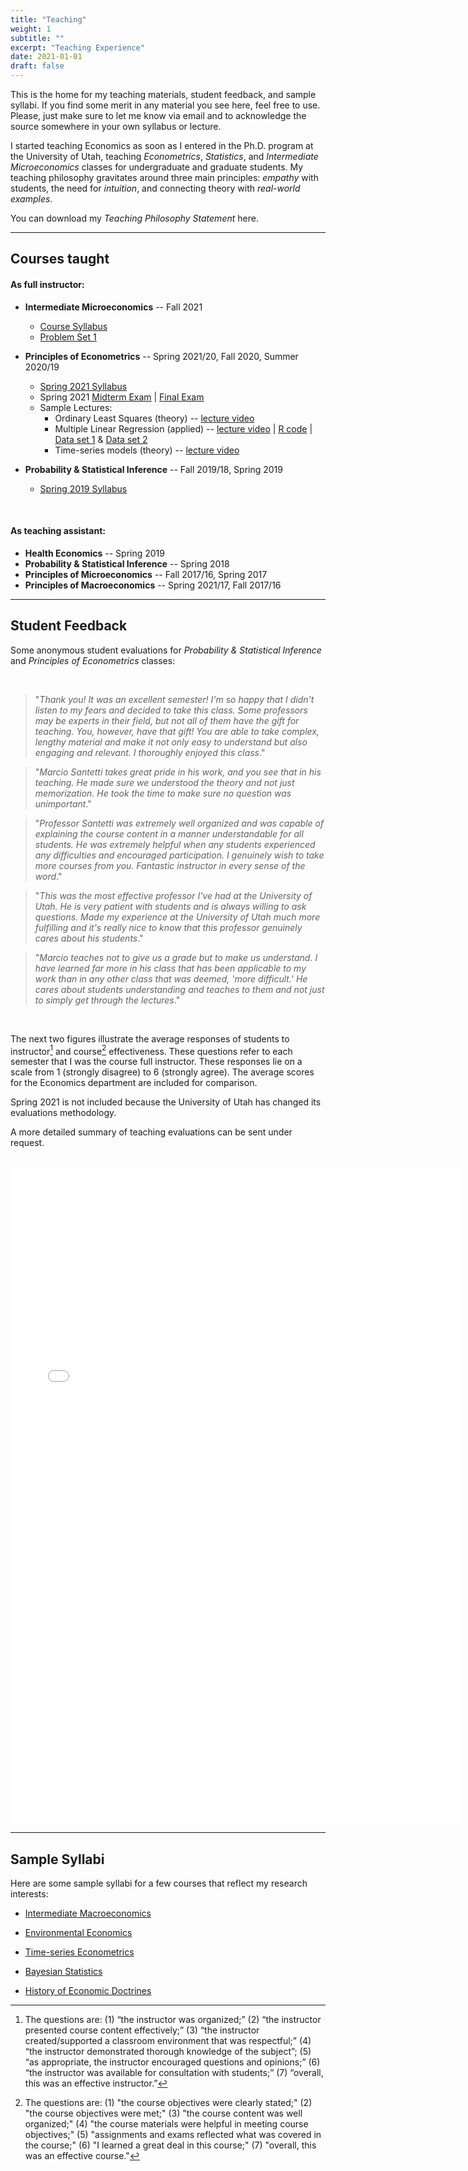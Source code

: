 ```yaml
---
title: "Teaching"
weight: 1
subtitle: ""
excerpt: "Teaching Experience"
date: 2021-01-01
draft: false
---
```


This is the home for my teaching materials, student feedback, and sample syllabi. If you find some merit in any material you see here, feel free to use. Please, just make sure to let me know via email and to acknowledge the source somewhere in your own syllabus or lecture.

I started teaching Economics as soon as I entered in the Ph.D. program at the University of Utah, teaching *Econometrics*, *Statistics*, and *Intermediate Microeconomics* classes for undergraduate and graduate students. My teaching philosophy gravitates around three main principles: *empathy* with students, the need for *intuition*, and connecting  theory with *real-world examples*.

You can download my *Teaching Philosophy Statement* here.

---

## Courses taught

#### As full instructor:

- **Intermediate Microeconomics** -- Fall 2021

  - [Course Syllabus](/teaching/syllabus_4010_fall21.pdf)
  - [Problem Set 1](/teaching/PS1_fall21.pdf)
  
- **Principles of Econometrics** -- Spring 2021/20, Fall 2020, Summer 2020/19
  
  - [Spring 2021 Syllabus](/teaching/syllabus_4650_sp21.pdf)
  - Spring 2021 [Midterm Exam](/teaching/midterm_sp21.pdf) | [Final Exam](/teaching/final_sp21.pdf)
  - Sample Lectures: 
    - Ordinary Least Squares (theory) -- [lecture video](https://youtu.be/d3UhVkRyfEA)
    - Multiple Linear Regression (applied) -- [lecture video](https://youtu.be/ciw-K_jIaNQ) | [R code](/teaching/multiple-regression.R) | [Data set 1](/teaching/mroz.csv) \& [Data set 2](/teaching/fast_food.csv)
    - Time-series models (theory) -- [lecture video](https://youtu.be/MDZ0TZU8NOw)
  
- **Probability \& Statistical Inference** -- Fall 2019/18, Spring 2019

  - [Spring 2019 Syllabus](syllabus-3640-sp2019.pdf)

<br>

#### As teaching assistant:

- **Health Economics** -- Spring 2019
- **Probability \& Statistical Inference** -- Spring 2018
- **Principles of Microeconomics** -- Fall 2017/16, Spring 2017
- **Principles of Macroeconomics** -- Spring 2021/17, Fall 2017/16


---

## Student Feedback

Some anonymous student evaluations for *Probability & Statistical Inference* and *Principles of Econometrics* classes:


<br>

  > "*Thank you! It was an excellent semester! I'm so happy that I didn't listen to my fears and decided to take this class. Some professors may be experts in their field, but not all of them have the gift for teaching. You, however, have that gift! You are able to take complex, lengthy material and make it not only easy to understand but also engaging and relevant. I thoroughly enjoyed this class*."

  > "*Marcio Santetti takes great pride in his work, and you see that in his teaching. He made sure we understood the theory and not just memorization. He took the time to make sure no question was unimportant*."
  
  > "*Professor Santetti was extremely well organized and was capable of explaining the course content in a manner understandable for all students. He was extremely helpful when any students experienced any difficulties and encouraged participation. I genuinely wish to take more courses from you. Fantastic instructor in every sense of the word*."
  
  > "*This was the most effective professor I've had at the University of Utah. He is very patient with students and is always willing to ask questions. Made my experience at the University of Utah much more fulfilling and it's really nice to know that this professor genuinely cares about his students*."
  
  > "*Marcio teaches not to give us a grade but to make us understand. I have learned far more in his class that has been applicable to my work than in any other class that was deemed, 'more difficult.' He cares about students understanding and teaches to them and not just to simply get through the lectures*."

<br>

The next two figures illustrate the average responses of students to instructor[^1] and course[^2] effectiveness. These questions refer to each semester that I was the course full instructor. These responses lie on a scale from 1 (strongly disagree) to 6 (strongly agree). The average scores for the Economics department are included for comparison. 

Spring 2021 is not included because the University of Utah has changed its evaluations methodology.

A more detailed summary of teaching evaluations can be sent under request.

<br>

<embed src="../files/evals.html" width="720px" height="1050px" />


[^1]: The questions are: (1) “the instructor was organized;” (2) “the instructor presented course content effectively;” (3) “the instructor created/supported a classroom environment that was respectful;” (4) “the instructor demonstrated thorough knowledge of the subject”; (5) “as appropriate, the instructor encouraged questions and opinions;” (6) “the instructor was available for consultation with students;” (7) “overall, this was an effective instructor.”

[^2]: The questions are: (1) "the course objectives were clearly stated;" (2) "the course objectives were met;" (3) "the course content was well organized;" (4) "the course materials were helpful in meeting course objectives;" (5) "assignments and exams reflected what was covered in the course;" (6) "I learned a great deal in this course;" (7) "overall, this was an effective course."

---

## Sample Syllabi

Here are some sample syllabi for a few courses that reflect my research interests:

- [Intermediate Macroeconomics](/teaching/macro_syllabus.pdf)

- [Environmental Economics](/teaching/enviro_syllabus.pdf)

- [Time-series Econometrics](/teaching/macrometrics_syllabus.pdf)

- [Bayesian Statistics](/teaching/bayesian_stats_syllabus.pdf)

- [History of Economic Doctrines](/teaching/doctrines_syllabus.pdf)

